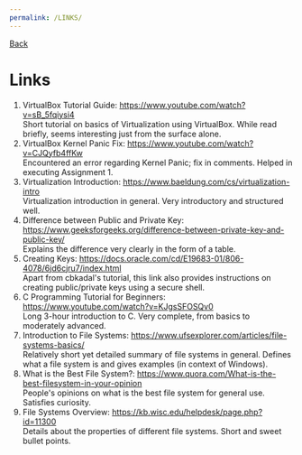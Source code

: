 ```yaml
---
permalink: /LINKS/
---
```


[Back](https://kalooshfv.github.io/os222/)
<br>

# Links

1. VirtualBox Tutorial Guide: https://www.youtube.com/watch?v=sB_5fqiysi4 <br>
Short tutorial on basics of Virtualization using VirtualBox. While read briefly, seems interesting just from the surface alone.
2. VirtualBox Kernel Panic Fix: https://www.youtube.com/watch?v=CJQyfb4ffKw <br>
Encountered an error regarding Kernel Panic; fix in comments. Helped in executing Assignment 1.
3. Virtualization Introduction: https://www.baeldung.com/cs/virtualization-intro <br>
Virtualization introduction in general. Very introductory and structured well. <br>
4. Difference between Public and Private Key: https://www.geeksforgeeks.org/difference-between-private-key-and-public-key/ <br>
Explains the difference very clearly in the form of a table. <br>
5. Creating Keys: https://docs.oracle.com/cd/E19683-01/806-4078/6jd6cjru7/index.html <br>
Apart from cbkadal's tutorial, this link also provides instructions on creating public/private keys using a secure shell. <br>
6. C Programming Tutorial for Beginners: https://www.youtube.com/watch?v=KJgsSFOSQv0 <br>
Long 3-hour introduction to C. Very complete, from basics to moderately advanced. <br>
7. Introduction to File Systems: https://www.ufsexplorer.com/articles/file-systems-basics/ <br>
Relatively short yet detailed summary of file systems in general. Defines what a file system is and gives examples (in context of Windows). <br>
8. What is the Best File System?: https://www.quora.com/What-is-the-best-filesystem-in-your-opinion <br>
People's opinions on what is the best file system for general use. Satisfies curiosity. <br>
9. File Systems Overview: https://kb.wisc.edu/helpdesk/page.php?id=11300 <br>
Details about the properties of different file systems. Short and sweet bullet points.

